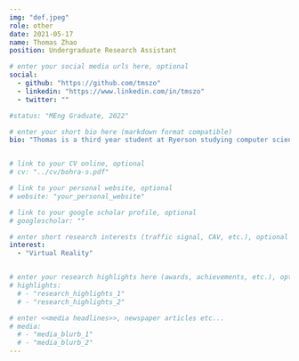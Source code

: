 ```yaml
---
img: "def.jpeg"
role: other
date: 2021-05-17
name: Thomas Zhao
position: Undergraduate Research Assistant

# enter your social media urls here, optional
social:
  - github: "https://github.com/tmszo"
  - linkedin: "https://www.linkedin.com/in/tmszo"
  - twitter: ""

#status: "MEng Graduate, 2022"

# enter your short bio here (markdown format compatible)
bio: "Thomas is a third year student at Ryerson studying computer science. He is currently doing research with VIRE, a virtual reality environment designed to conduct realistic experiments involving pedestrian safety with autonomous vehicles."


# link to your CV online, optional
# cv: "../cv/bohra-s.pdf"

# link to your personal website, optional
# website: "your_personal_website"

# link to your google scholar profile, optional
# googlescholar: ""

# enter short research interests (traffic signal, CAV, etc.), optional
interest:
  - "Virtual Reality"


# enter your research highlights here (awards, achievements, etc.), optional
# highlights:
  # - "research_highlights_1"
  # - "research_highlights_2"

# enter <<media headlines>>, newspaper articles etc...
# media:
  # - "media_blurb_1"
  # - "media_blurb_2"
---
```

